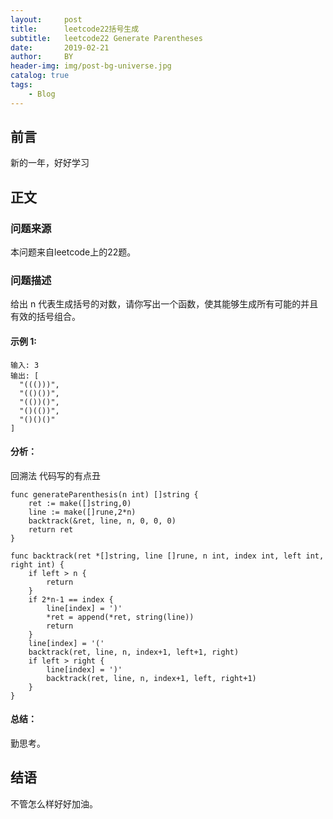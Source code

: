 ```yaml
---
layout:     post
title:      leetcode22括号生成
subtitle:   leetcode22 Generate Parentheses
date:       2019-02-21
author:     BY
header-img: img/post-bg-universe.jpg
catalog: true
tags:
    - Blog
---
```



## 前言

新的一年，好好学习

## 正文

### 问题来源

本问题来自leetcode上的22题。

### 问题描述

给出 n 代表生成括号的对数，请你写出一个函数，使其能够生成所有可能的并且有效的括号组合。   

#### 示例 1:
```
输入: 3
输出: [
  "((()))",
  "(()())",
  "(())()",
  "()(())",
  "()()()"
]
``` 

#### 分析：
回溯法
代码写的有点丑
```
func generateParenthesis(n int) []string {
    ret := make([]string,0)
    line := make([]rune,2*n)
    backtrack(&ret, line, n, 0, 0, 0)
    return ret
}

func backtrack(ret *[]string, line []rune, n int, index int, left int, right int) {
    if left > n {
        return
    }
    if 2*n-1 == index {
        line[index] = ')'
        *ret = append(*ret, string(line))
        return
    }
    line[index] = '('
    backtrack(ret, line, n, index+1, left+1, right)
    if left > right {
        line[index] = ')'
        backtrack(ret, line, n, index+1, left, right+1)
    }
}
```

#### 总结：
勤思考。

## 结语
不管怎么样好好加油。

